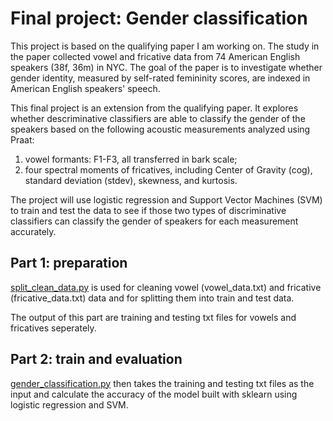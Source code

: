 # Final project: Gender classification

This project is based on the qualifying paper I am working on. The study in the paper collected vowel and fricative data from 74 American English speakers (38f, 36m) in NYC. The goal of the paper is to investigate whether gender identity, measured by self-rated femininity scores, are indexed in American English speakers' speech. 

This final project is an extension from the qualifying paper. It explores whether descriminative classifiers are able to classify the gender of the speakers based on the following acoustic measurements analyzed using Praat:

1. vowel formants: F1-F3, all transferred in bark scale;
2. four spectral moments of fricatives, including Center of Gravity (cog), standard deviation (stdev), skewness, and kurtosis. 

The project will use logistic regression and Support Vector Machines (SVM) to train and test the data to see if those two types of discriminative classifiers can classify the gender of speakers for each measurement accurately. 

## Part 1: preparation

[split_clean_data.py](https://github.com/Chenlittlecrab/LING83800_final/blob/master/split_clean_data.py) is used for cleaning vowel (vowel_data.txt) and fricative (fricative_data.txt) data and for splitting them into train and test data. 

The output of this part are training and testing txt files for vowels and fricatives seperately. 

## Part 2: train and evaluation

[gender_classification.py](https://github.com/Chenlittlecrab/LING83800_final/blob/master/gender_classification_final.py) then takes the training and testing txt files as the input and calculate the accuracy of the model built with sklearn using logistic regression and SVM. 

